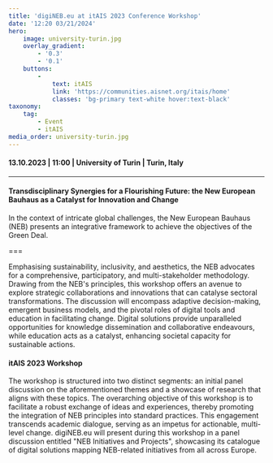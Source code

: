 ```yaml
---
title: 'digiNEB.eu at itAIS 2023 Conference Workshop'
date: '12:20 03/21/2024'
hero:
    image: university-turin.jpg
    overlay_gradient:
        - '0.3'
        - '0.1'
    buttons:
        -
            text: itAIS
            link: 'https://communities.aisnet.org/itais/home'
            classes: 'bg-primary text-white hover:text-black'
taxonomy:
    tag:
        - Event
        - itAIS
media_order: university-turin.jpg
---
```


#### 13.10.2023 | 11:00 | University of Turin | Turin, Italy
***
#### Transdisciplinary Synergies for a Flourishing Future: the New European Bauhaus as a Catalyst for Innovation and Change

In the context of intricate global challenges, the New European Bauhaus (NEB) presents an integrative framework to achieve the objectives of the Green Deal.

===

Emphasising sustainability, inclusivity, and aesthetics, the NEB advocates for a comprehensive, participatory, and multi-stakeholder methodology. Drawing from the NEB's principles, this workshop offers an avenue to explore strategic collaborations and innovations that can catalyse sectoral transformations. The discussion will encompass adaptive decision-making, emergent business models, and the pivotal roles of digital tools and education in facilitating change. Digital solutions provide unparalleled opportunities for knowledge dissemination and collaborative endeavours, while education acts as a catalyst, enhancing societal capacity for sustainable actions.

#### itAIS 2023 Workshop 
The workshop is structured into two distinct segments: an initial panel discussion on the aforementioned themes and a showcase of research that aligns with these topics. The overarching objective of this workshop is to facilitate a robust exchange of ideas and experiences, thereby promoting the integration of NEB principles into standard practices. This engagement transcends academic dialogue, serving as an impetus for actionable, multi-level change. digiNEB.eu will present during this workshop in a panel discussion entitled "NEB Initiatives and Projects", showcasing its catalogue of digital solutions mapping NEB-related initiatives from all across Europe.